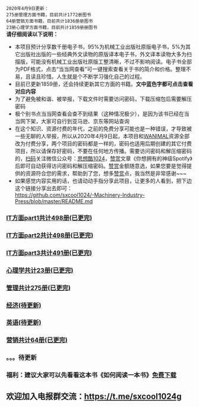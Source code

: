 `2020年4月9日更新：`<br>
`275册管理方面书籍，目前共计1772册图书`<br>
`64册营销方面书籍，目前共计1836册册图书`<br>
`23册心理学方面书籍，目前共计1859册册图书`<br>
**请仔细阅读以下说明：**
* 本项目预计分享数千册电子书，95%为机械工业出版社原版电子书，5%为其它出版社出版的一些经典外文读物的原版译本电子书，外文译本读物大多为扫描版，可能没有机械工业出版社原版工整清晰，不过不影响阅读。电子书全部为PDF格式，点击“当当网查看”可一键搜索查看关于书的简介和价格。整理不易，且读且珍惜。人生就是个不断学习强化自己的过程。
* 目前已更新1859册，还会持续更新其它方面的书籍。**文中蓝色字都可点击查看对应内容**
* 为了避免被和谐、被举报，下载文件时需要访问密码，下载压缩包后需要解压密码
* 极个别书点当当网查看会查不到结果（这种情况极少），是因为该书已经在当当网下架，大家可自行到亚马逊、京东等网站查询
* 在这个知识、资源付费的年代，之前的免费分享可能也是一种错误，才导致被一些无聊的人举报，所以从2020年4月9日起，本项目和[WANIMAL](https://github.com/sxcool1024/WANIMAL-1983/blob/master/README.md)资源全部改为付费分享，两个项目的密码都是一样的，密码也适用后期创建的其它付费项目，所以请保存好密码，不要在任何地方传播。需要访问密码和解压缩密码的，[扫码](https://www.nsaimg.com/2020/04/08/5e8deb61f2b73.jpg)关注微信公众号：[思想酷1024](https://www.nsaimg.com/2020/04/08/5e8deb61f2b73.jpg)，[赞赏](https://www.nsaimg.com/2020/04/09/5e8e926b73724.jpg)文章《你想拥有的神级Spotify》后即可自动获得访问密码和解压缩密码。[赞赏](https://www.nsaimg.com/2020/04/09/5e8e926b73724.jpg)金额随意选，如果您要是觉得提供的资源符合您的需求，帮助到了您，想多[赞赏](https://www.nsaimg.com/2020/04/09/5e8e926b73724.jpg)点，我当然是非常感谢~~~
* 如果感觉内容实用的话，也请动动手指分享此项目，让更多的人看到，把下边这个链接分享出去即可：<br>
https://github.com/sxcool1024/-Machinery-Industry-Press/blob/master/README.md
### [IT方面part1共计498册(已更完)](/IT方面图书/part1.md)
### [IT方面part2共计498册(已更完)](/IT方面图书/part2.md)
### [IT方面part3共计491册(已更完)](/IT方面图书/part3.md)
### [心理学共计23册(已更完)](/心理/README.md)
### [管理共计275册(已更完)](/管理/README.md)
### [经济(待更新)](/经济/README.md)
### [英语(待更新)](/英语/README.md)
### [营销共计64册(已更完)](/营销/README.md)
### 。。。待更新
### 福利：建议大家可以先看看这本书《如何阅读一本书》[免费下载](https://www.lanzous.com/ib5zdti)
## 欢迎加入电报群交流：https://t.me/sxcool1024g

